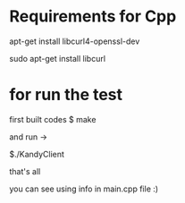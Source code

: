 # Requirements for Cpp

apt-get install libcurl4-openssl-dev

sudo apt-get install libcurl

# for run the test

first built codes
$ make

and run ->

$./KandyClient 

that's all

you can see using info in main.cpp file :)
